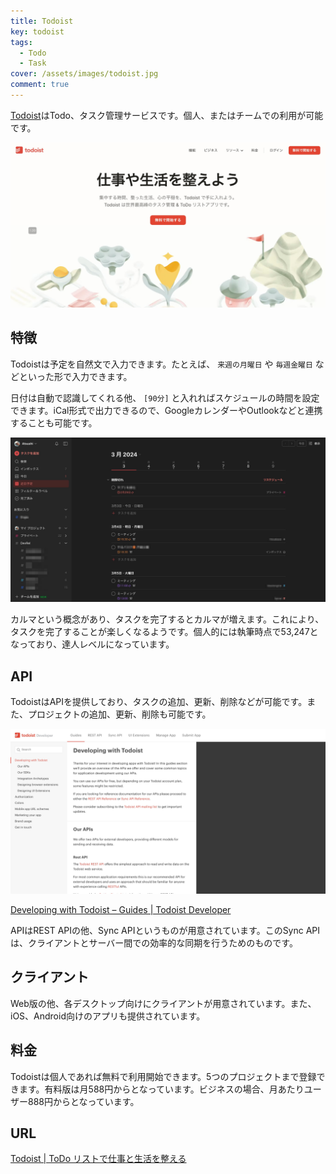 ```yaml
---
title: Todoist
key: todoist
tags:
  - Todo
  - Task
cover: /assets/images/todoist.jpg
comment: true
---
```


[Todoist](https://todoist.com/ja)はTodo、タスク管理サービスです。個人、またはチームでの利用が可能です。

[![TodoistのWebサイト](/assets/images/todoist.jpg)](https://todoist.com/ja)

<!--more-->

## 特徴

Todoistは予定を自然文で入力できます。たとえば、 `来週の月曜日` や `毎週金曜日` などといった形で入力できます。

日付は自動で認識してくれる他、 `[90分]` と入れればスケジュールの時間を設定できます。iCal形式で出力できるので、GoogleカレンダーやOutlookなどと連携することも可能です。

![](/assets/images/todoist-3.jpg)

カルマという概念があり、タスクを完了するとカルマが増えます。これにより、タスクを完了することが楽しくなるようです。個人的には執筆時点で53,247となっており、達人レベルになっています。

## API

TodoistはAPIを提供しており、タスクの追加、更新、削除などが可能です。また、プロジェクトの追加、更新、削除も可能です。

![](/assets/images/todoist-2.jpg)

[Developing with Todoist – Guides \| Todoist Developer](https://developer.todoist.com/guides/#developing-with-todoist)

APIはREST APIの他、Sync APIというものが用意されています。このSync APIは、クライアントとサーバー間での効率的な同期を行うためのものです。

## クライアント

Web版の他、各デスクトップ向けにクライアントが用意されています。また、iOS、Android向けのアプリも提供されています。

## 料金

Todoistは個人であれば無料で利用開始できます。5つのプロジェクトまで登録できます。有料版は月588円からとなっています。ビジネスの場合、月あたりユーザー888円からとなっています。

## URL

[Todoist \| ToDo リストで仕事と生活を整える](https://todoist.com/ja)
